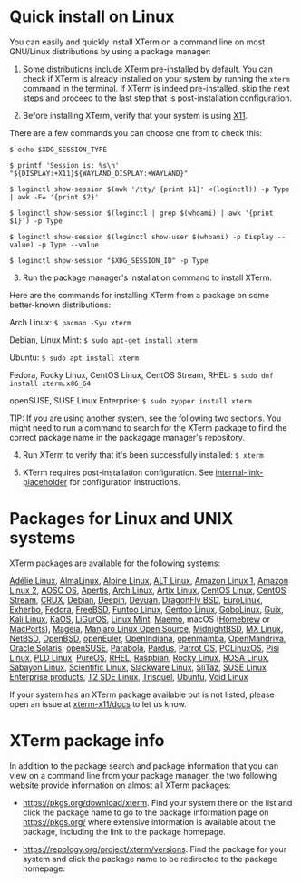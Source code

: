 <!-- 
// top menu
// 'Install'
// _'Package' = this page
// _'xterm.tar.gz'
-->

# Quick install on Linux

You can easily and quickly install XTerm on a command line on most GNU/Linux distributions by using a package manager:

1. Some distributions include XTerm pre-installed by default. You can check if XTerm is already installed on your system by running the `xterm` command in the terminal. If XTerm is indeed pre-installed, skip the next steps and proceed to the last step that is post-installation configuration.

2. Before installing XTerm, verify that your system is using [X11](https://x.org/wiki/UserDocumentation/).

There are a few commands you can choose one from to check this:

`$ echo $XDG_SESSION_TYPE`

`$ printf 'Session is: %s\n' "${DISPLAY:+X11}${WAYLAND_DISPLAY:+WAYLAND}"`

`$ loginctl show-session $(awk '/tty/ {print $1}' <(loginctl)) -p Type | awk -F= '{print $2}'`

`$ loginctl show-session $(loginctl | grep $(whoami) | awk '{print $1}') -p Type`

`$ loginctl show-session $(loginctl show-user $(whoami) -p Display --value) -p Type --value`

`$ loginctl show-session "$XDG_SESSION_ID" -p Type`

<!--
Also $ echo $WAYLAND_DISPLAY (prints nothing if Wayland is not used)
Source for the above commands:
https://unix.stackexchange.com/questions/202891/how-to-know-whether-wayland-or-x11-is-being-used/371164#371164
-->

3. Run the package manager's installation command to install XTerm.

Here are the commands for installing XTerm from a package on some better-known distributions:

Arch Linux: `$ pacman -Syu xterm`
<!-- source: https://bbs.archlinux.org/viewtopic.php?id=242823 -->

Debian, Linux Mint: `$ sudo apt-get install xterm`
<!-- https://www.debian.org/releases/ and [APT](https://packages.debian.org/sid/apt) -->

Ubuntu: `$ sudo apt install xterm`

Fedora, Rocky Linux, CentOS Linux, CentOS Stream, RHEL: `$ sudo dnf install xterm.x86_64`

openSUSE, SUSE Linux Enterprise: `$ sudo zypper install xterm`

TIP: If you are using another system, see the following two sections. You might need to run a command to search for the XTerm package to find the correct package name in the packagage manager's repository.

4. Run XTerm to verify that it's been successfully installed: `$ xterm`

5. XTerm requires post-installation configuration. See [internal-link-placeholder](https://xterm.org/some-other-page) for configuration instructions.

# Packages for Linux and UNIX systems

XTerm packages are available for the following systems:

[Adélie Linux](https://www.adelielinux.org/), [AlmaLinux](https://almalinux.org/), [Alpine Linux](https://www.alpinelinux.org/), [ALT Linux](https://en.altlinux.org/), [Amazon Linux 1](https://aws.amazon.com/amazon-linux-ami/), [Amazon Linux 2](https://aws.amazon.com/amazon-linux-2/), [AOSC OS](https://aosc.io/), [Apertis](https://www.apertis.org/), [Arch Linux](https://archlinux.org/), [Artix Linux](https://artixlinux.org/), [CentOS Linux](https://www.centos.org/centos-linux/), [CentOS Stream](https://www.centos.org/centos-stream/), [CRUX](https://crux.nu/), [Debian](https://www.debian.org/), [Deepin](https://www.deepin.org/index/zh), [Devuan](https://www.devuan.org/), [DragonFly BSD](https://www.dragonflybsd.org/), [EuroLinux](https://en.euro-linux.com/), [Exherbo](https://exherbo.org/), [Fedora](https://getfedora.org/), [FreeBSD](https://www.freebsd.org/), [Funtoo Linux](https://www.funtoo.org), [Gentoo Linux](https://www.gentoo.org/), [GoboLinux](https://gobolinux.org/), [Guix](https://guix.gnu.org/), [Kali Linux](https://www.kali.org/), [KaOS](https://kaosx.us/), [LiGurOS](https://liguros.gitlab.io/), [Linux Mint](https://www.linuxmint.com/), [Maemo](maemo.org/), macOS ([Homebrew](https://brew.sh/) or [MacPorts](https://www.macports.org/)), [Mageia](https://www.mageia.org/en/), [Manjaro Linux Open Source](https://manjaro.org/), [MidnightBSD](http://www.midnightbsd.org/), [MX Linux](https://mxlinux.org/), [NetBSD](https://netbsd.org/), [OpenBSD](https://www.openbsd.org/), [openEuler](https://www.openeuler.org/zh/), [OpenIndiana](https://www.openindiana.org/), [openmamba](https://openmamba.org/en/), [OpenMandriva](https://www.openmandriva.org/), [Oracle Solaris](https://www.oracle.com/solaris/), [openSUSE](https://www.opensuse.org/), [Parabola](https://www.parabola.nu/), [Pardus](https://www.pardus.org.tr/en/home/), [Parrot OS](https://parrotsec.org/), [PCLinuxOS](https://www.pclinuxos.com/), [Pisi Linux](https://pisilinux.org/), [PLD Linux](https://pld-linux.org/), [PureOS](https://pureos.net/), [RHEL](https://www.redhat.com/en/technologies/linux-platforms/enterprise-linux), [Raspbian](http://raspbian.org/), [Rocky Linux](https://rockylinux.org/), [ROSA Linux](https://www.rosalinux.ru/), [Sabayon Linux](https://www.sabayon.org/), [Scientific Linux](https://scientificlinux.org/), [Slackware Linux](http://www.slackware.com/), [SliTaz](https://www.slitaz.org/en/), [SUSE Linux Enterprise products](https://www.suse.com/products/), [T2 SDE Linux](http://t2sde.org/), [Trisquel](https://trisquel.info/), [Ubuntu](https://ubuntu.com/server/docs/package-management/), [Void Linux](https://voidlinux.org/)

If your system has an XTerm package available but is not listed, please open an issue at [xterm-x11/docs](https://github.com/xterm-x11/docs/issues) to let us know.

# XTerm package info

In addition to the package search and package information that you can view on a command line from your package manager, the two following website provide information on almost all XTerm packages:

* https://pkgs.org/download/xterm. Find your system there on the list and click the package name to go to the package information page on https://pkgs.org/ where extensive information is available about the package, including the link to the package homepage.

* https://repology.org/project/xterm/versions. Find the package for your system and click the package name to be redirected to the package homepage.
